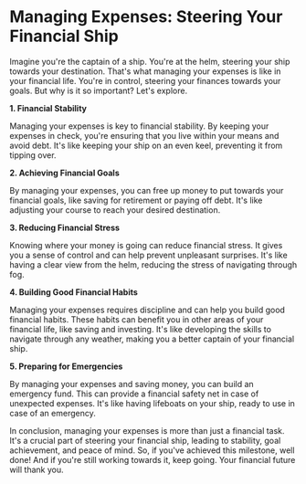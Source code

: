 # Managing Expenses: Steering Your Financial Ship

Imagine you're the captain of a ship. You're at the helm, steering your ship towards your destination. That's what managing your expenses is like in your financial life. You're in control, steering your finances towards your goals. But why is it so important? Let's explore.

**1. Financial Stability**

Managing your expenses is key to financial stability. By keeping your expenses in check, you're ensuring that you live within your means and avoid debt. It's like keeping your ship on an even keel, preventing it from tipping over.

**2. Achieving Financial Goals**

By managing your expenses, you can free up money to put towards your financial goals, like saving for retirement or paying off debt. It's like adjusting your course to reach your desired destination.

**3. Reducing Financial Stress**

Knowing where your money is going can reduce financial stress. It gives you a sense of control and can help prevent unpleasant surprises. It's like having a clear view from the helm, reducing the stress of navigating through fog.

**4. Building Good Financial Habits**

Managing your expenses requires discipline and can help you build good financial habits. These habits can benefit you in other areas of your financial life, like saving and investing. It's like developing the skills to navigate through any weather, making you a better captain of your financial ship.

**5. Preparing for Emergencies**

By managing your expenses and saving money, you can build an emergency fund. This can provide a financial safety net in case of unexpected expenses. It's like having lifeboats on your ship, ready to use in case of an emergency.

In conclusion, managing your expenses is more than just a financial task. It's a crucial part of steering your financial ship, leading to stability, goal achievement, and peace of mind. So, if you've achieved this milestone, well done! And if you're still working towards it, keep going. Your financial future will thank you.